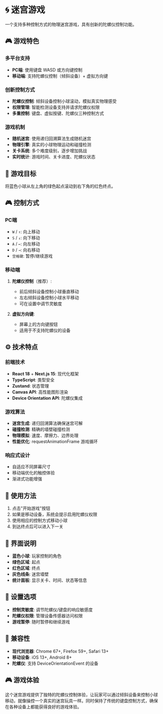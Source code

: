 # 🌀 迷宫游戏

一个支持多种控制方式的物理迷宫游戏，具有创新的陀螺仪控制功能。

## 🎮 游戏特色

### 多平台支持
- **PC端**: 使用键盘 WASD 或方向键控制
- **移动端**: 支持陀螺仪控制（倾斜设备）+ 虚拟方向键

### 创新控制方式
- **陀螺仪控制**: 倾斜设备控制小球滚动，模拟真实物理感受
- **权限管理**: 智能检测设备支持并请求陀螺仪权限
- **多重控制**: 键盘、虚拟按键、陀螺仪三种控制方式

### 游戏机制
- **随机迷宫**: 使用递归回溯算法生成随机迷宫
- **物理引擎**: 真实的小球物理运动和碰撞检测
- **关卡系统**: 多个难度级别，逐步增加挑战
- **实时统计**: 游戏时间、关卡进度、陀螺仪状态

## 🎯 游戏目标

将蓝色小球从左上角的绿色起点滚动到右下角的红色终点。

## 🎮 控制方式

### PC端
- `W` / `↑`: 向上移动
- `S` / `↓`: 向下移动  
- `A` / `←`: 向左移动
- `D` / `→`: 向右移动
- `空格键`: 暂停/继续游戏

### 移动端
1. **陀螺仪控制**（推荐）:
   - 前后倾斜设备控制小球垂直移动
   - 左右倾斜设备控制小球水平移动
   - 可在设置中调节灵敏度

2. **虚拟方向键**:
   - 屏幕上的方向键按钮
   - 适用于不支持陀螺仪的设备

## ⚙️ 技术特点

### 前端技术
- **React 18** + **Next.js 15**: 现代化框架
- **TypeScript**: 类型安全
- **Zustand**: 状态管理
- **Canvas API**: 高性能图形渲染
- **Device Orientation API**: 陀螺仪集成

### 游戏算法
- **迷宫生成**: 递归回溯算法确保迷宫可解
- **碰撞检测**: 精确的墙壁碰撞检测
- **物理模拟**: 速度、摩擦力、边界处理
- **性能优化**: requestAnimationFrame 游戏循环

### 响应式设计
- 自适应不同屏幕尺寸
- 移动端优化的触控体验
- 渐进式功能增强

## 🚀 使用方法

1. 点击"开始游戏"按钮
2. 如果是移动设备，系统会提示启用陀螺仪权限
3. 使用相应的控制方式移动小球
4. 到达终点后可以进入下一关

## 🎨 界面说明

- **蓝色小球**: 玩家控制的角色
- **绿色区域**: 起点
- **红色区域**: 终点
- **灰色线条**: 迷宫墙壁
- **统计面板**: 显示关卡、时间、状态等信息

## 🔧 设置选项

- **控制灵敏度**: 调节陀螺仪/键盘的响应敏感度
- **陀螺仪权限**: 管理设备传感器访问权限
- **游戏暂停**: 随时暂停和继续游戏

## 📱 兼容性

- **现代浏览器**: Chrome 67+, Firefox 59+, Safari 13+
- **移动设备**: iOS 13+, Android 8+
- **陀螺仪**: 支持 DeviceOrientationEvent 的设备

## 🎮 游戏体验

这个迷宫游戏提供了独特的陀螺仪控制体验，让玩家可以通过倾斜设备来控制小球移动，就像操控一个真实的迷宫玩具一样。同时保持了传统的键盘控制方式，确保在各种设备上都能获得良好的游戏体验。 